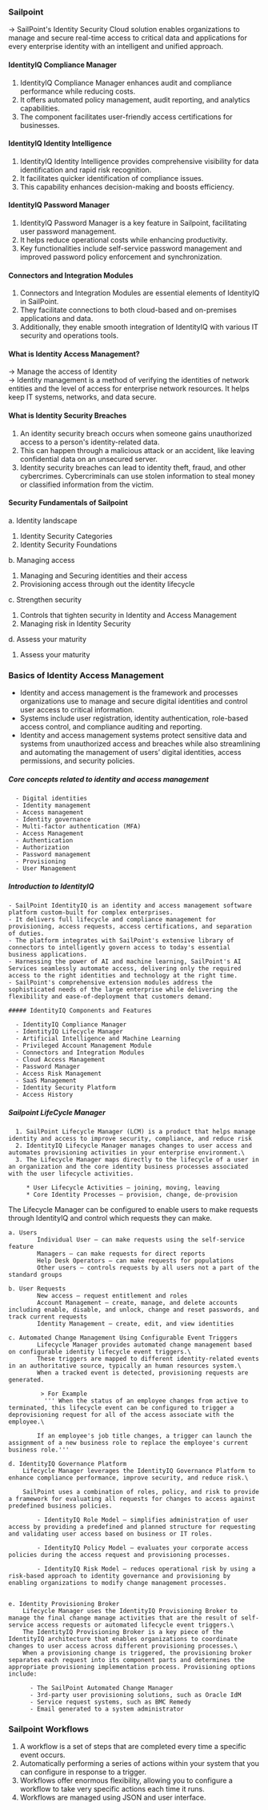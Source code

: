 ### Sailpoint
  -> SailPoint's Identity Security Cloud solution enables organizations to manage and secure real-time access to critical data and applications for every enterprise identity with an intelligent and unified approach.

#### IdentityIQ Compliance Manager

   1. IdentityIQ Compliance Manager enhances audit and compliance performance while reducing costs.
   2. It offers automated policy management, audit reporting, and analytics capabilities.
   3. The component facilitates user-friendly access certifications for businesses.

#### IdentityIQ Identity Intelligence

  1. IdentityIQ Identity Intelligence provides comprehensive visibility for data identification and rapid risk recognition.
  2. It facilitates quicker identification of compliance issues.
  3. This capability enhances decision-making and boosts efficiency. 

#### IdentityIQ Password Manager

  1. IdentityIQ Password Manager is a key feature in Sailpoint, facilitating user password management.
  2. It helps reduce operational costs while enhancing productivity.
  3. Key functionalities include self-service password management and improved password policy enforcement and synchronization.

#### Connectors and Integration Modules

  1. Connectors and Integration Modules are essential elements of IdentityIQ in SailPoint.
  2. They facilitate connections to both cloud-based and on-premises applications and data.
  3. Additionally, they enable smooth integration of IdentityIQ with various IT security and operations tools.  

#### What is Identity Access Management?
  -> Manage the access of Identity \
  -> Identity management is a method of verifying the identities of network entities and the level of access for enterprise network resources. It helps keep IT systems, networks, and data secure.

#### What is Identity Security Breaches
   
   1. An identity security breach occurs when someone gains unauthorized access to a person's identity-related data.
   2. This can happen through a malicious attack or an accident, like leaving confidential data on an unsecured server.
   3. Identity security breaches can lead to identity theft, fraud, and other cybercrimes. Cybercriminals can use stolen information to steal money or classified information from the victim.   

#### Security Fundamentals of Sailpoint

  a. Identity landscape 

   1. Identity Security Categories 
   2. Identity Security Foundations 

  b. Managing access 
    
   1. Managing and Securing identities and their access 
   2. Provisioning access through out the identity lifecycle 

  c. Strengthen security
   1. Controls that tighten security in Identity and Access Management
   2. Managing risk in Identity Security

  d. Assess your maturity
   1. Assess your maturity

### Basics of Identity Access Management

  - Identity and access management is the framework and processes organizations use to manage and secure digital identities and control user access to critical information.
  -  Systems include user registration, identity authentication, role-based access control, and compliance auditing and reporting.
  - Identity and access management systems protect sensitive data and systems from unauthorized access and breaches while also streamlining and automating the management of users’ digital identities, access permissions, and security policies.

  ##### Core concepts related to identity and access management

      - Digital identities
      - Identity management
      - Access management
      - Identity governance
      - Multi-factor authentication (MFA)
      - Access Management
      - Authentication
      - Authorization
      - Password management
      - Provisioning
      - User Management

  ##### Introduction to IdentityIQ

    - SailPoint IdentityIQ is an identity and access management software platform custom-built for complex enterprises.
    - It delivers full lifecycle and compliance management for provisioning, access requests, access certifications, and separation of duties.
    - The platform integrates with SailPoint's extensive library of connectors to intelligently govern access to today's essential business applications.
    - Harnessing the power of AI and machine learning, SailPoint's AI Services seamlessly automate access, delivering only the required access to the right identities and technology at the right time.
    - SailPoint's comprehensive extension modules address the sophisticated needs of the large enterprise while delivering the flexibility and ease-of-deployment that customers demand.

    ##### IdentityIQ Components and Features

      - IdentityIQ Compliance Manager
      - IdentityIQ Lifecycle Manager
      - Artificial Intelligence and Machine Learning
      - Privileged Account Management Module
      - Connectors and Integration Modules
      - Cloud Access Management
      - Password Manager
      - Access Risk Management
      - SaaS Management
      - Identity Security Platform
      - Access History

  ##### Sailpoint LifeCycle Manager

      1. SailPoint Lifecycle Manager (LCM) is a product that helps manage identity and access to improve security, compliance, and reduce risk
      2. IdentityIQ Lifecycle Manager manages changes to user access and automates provisioning activities in your enterprise environment.\
      3. The Lifecycle Manager maps directly to the lifecycle of a user in an organization and the core identity business processes associated with the user lifecycle activities.
         
         * User Lifecycle Activities – joining, moving, leaving
         * Core Identity Processes – provision, change, de-provision

  The Lifecycle Manager can be configured to enable users to make requests through IdentityIQ and control which requests they can make.

    a. Users
            Individual User – can make requests using the self-service feature
            Managers – can make requests for direct reports
            Help Desk Operators – can make requests for populations
            Other users – controls requests by all users not a part of the standard groups

    b. User Requests 
            New access – request entitlement and roles
            Account Management – create, manage, and delete accounts including enable, disable, and unlock, change and reset passwords, and track current requests
            Identity Management – create, edit, and view identities

    c. Automated Change Management Using Configurable Event Triggers
            Lifecycle Manager provides automated change management based on configurable identity lifecycle event triggers.\
            These triggers are mapped to different identity-related events in an authoritative source, typically an human resources system.\ 
            When a tracked event is detected, provisioning requests are generated.

             > For Example
              ''' When the status of an employee changes from active to terminated, this lifecycle event can be configured to trigger a deprovisioning request for all of the access associate with the employee.\ 

            If an employee's job title changes, a trigger can launch the assignment of a new business role to replace the employee's current business role.'''

    d. IdentityIQ Governance Platform
        Lifecycle Manager leverages the IdentityIQ Governance Platform to enhance compliance performance, improve security, and reduce risk.\

        SailPoint uses a combination of roles, policy, and risk to provide a framework for evaluating all requests for changes to access against predefined business policies.

            - IdentityIQ Role Model – simplifies administration of user access by providing a predefined and planned structure for requesting and validating user access based on business or IT roles.

            - IdentityIQ Policy Model – evaluates your corporate access policies during the access request and provisioning processes.

            - IdentityIQ Risk Model – reduces operational risk by using a risk-based approach to identity governance and provisioning by enabling organizations to modify change management processes.


    e. Identity Provisioning Broker
        Lifecycle Manager uses the IdentityIQ Provisioning Broker to manage the final change manage activities that are the result of self-service access requests or automated lifecycle event triggers.\
        The IdentityIQ Provisioning Broker is a key piece of the IdentityIQ architecture that enables organizations to coordinate changes to user access across different provisioning processes.\
        When a provisioning change is triggered, the provisioning broker separates each request into its component parts and determines the appropriate provisioning implementation process. Provisioning options include:

          - The SailPoint Automated Change Manager
          - 3rd-party user provisioning solutions, such as Oracle IdM
          - Service request systems, such as BMC Remedy
          - Email generated to a system administrator


### Sailpoint Workflows
  1. A workflow is a set of steps that are completed every time a specific event occurs.
  2. Automatically performing a series of actions within your system that you can configure in response to a trigger.
  3. Workflows offer enormous flexibility, allowing you to configure a workflow to take very specific actions each time it runs.
  4. Workflows are managed using JSON and user interface.